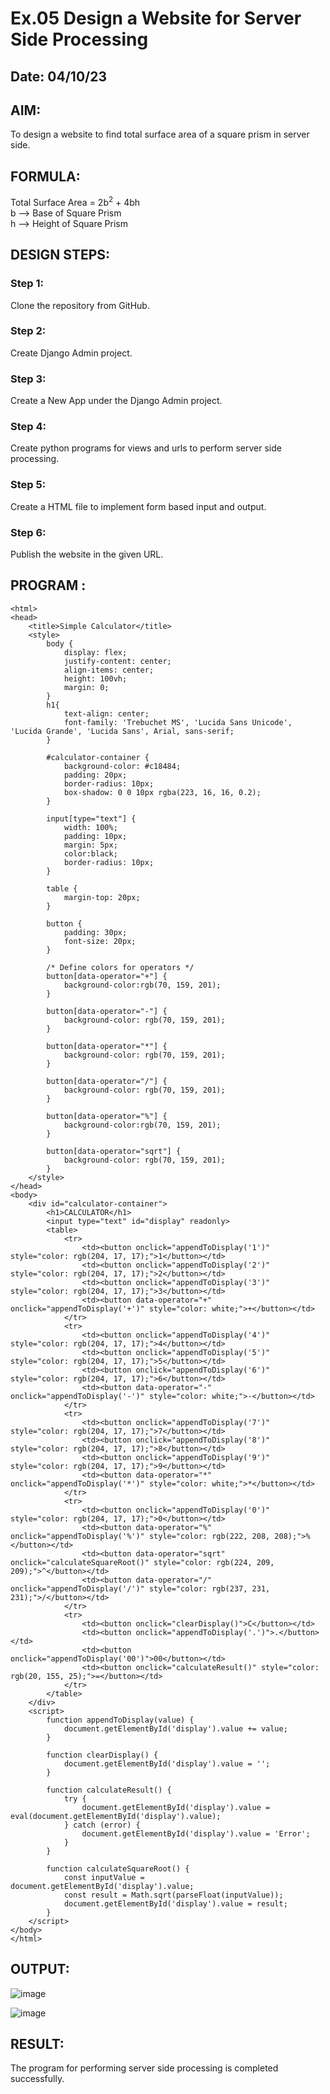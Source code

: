 # Ex.05 Design a Website for Server Side Processing
## Date: 04/10/23

## AIM:
To design a website to find total surface area of a square prism in server side.

## FORMULA:
Total Surface Area = 2b<sup>2</sup> + 4bh
<br>b --> Base of Square Prism
<br>h --> Height of Square Prism

## DESIGN STEPS:

### Step 1:
Clone the repository from GitHub.

### Step 2:
Create Django Admin project.

### Step 3:
Create a New App under the Django Admin project.

### Step 4:
Create python programs for views and urls to perform server side processing.

### Step 5:
Create a HTML file to implement form based input and output.

### Step 6:
Publish the website in the given URL.

## PROGRAM :
```
<html>
<head>
    <title>Simple Calculator</title>
    <style>
        body {
            display: flex;
            justify-content: center;
            align-items: center;
            height: 100vh;
            margin: 0;
        }
        h1{
            text-align: center;
            font-family: 'Trebuchet MS', 'Lucida Sans Unicode', 'Lucida Grande', 'Lucida Sans', Arial, sans-serif;
        }

        #calculator-container {
            background-color: #c18484;
            padding: 20px;
            border-radius: 10px;
            box-shadow: 0 0 10px rgba(223, 16, 16, 0.2);
        }

        input[type="text"] {
            width: 100%;
            padding: 10px;
            margin: 5px;
            color:black; 
            border-radius: 10px;
        }

        table {
            margin-top: 20px;
        }

        button {
            padding: 30px;
            font-size: 20px;
        }

        /* Define colors for operators */
        button[data-operator="+"] {
            background-color:rgb(70, 159, 201);
        }

        button[data-operator="-"] {
            background-color: rgb(70, 159, 201);
        }

        button[data-operator="*"] {
            background-color: rgb(70, 159, 201);
        }

        button[data-operator="/"] {
            background-color: rgb(70, 159, 201);
        }

        button[data-operator="%"] {
            background-color:rgb(70, 159, 201);
        }

        button[data-operator="sqrt"] {
            background-color: rgb(70, 159, 201);
        }
    </style>
</head>
<body>
    <div id="calculator-container">
        <h1>CALCULATOR</h1>
        <input type="text" id="display" readonly>
        <table>
            <tr>
                <td><button onclick="appendToDisplay('1')" style="color: rgb(204, 17, 17);">1</button></td>
                <td><button onclick="appendToDisplay('2')" style="color: rgb(204, 17, 17);">2</button></td>
                <td><button onclick="appendToDisplay('3')" style="color: rgb(204, 17, 17);">3</button></td>
                <td><button data-operator="+" onclick="appendToDisplay('+')" style="color: white;">+</button></td>
            </tr>
            <tr>
                <td><button onclick="appendToDisplay('4')" style="color: rgb(204, 17, 17);">4</button></td>
                <td><button onclick="appendToDisplay('5')" style="color: rgb(204, 17, 17);">5</button></td>
                <td><button onclick="appendToDisplay('6')" style="color: rgb(204, 17, 17);">6</button></td>
                <td><button data-operator="-" onclick="appendToDisplay('-')" style="color: white;">-</button></td>
            </tr>
            <tr>
                <td><button onclick="appendToDisplay('7')" style="color: rgb(204, 17, 17);">7</button></td>
                <td><button onclick="appendToDisplay('8')" style="color: rgb(204, 17, 17);">8</button></td>
                <td><button onclick="appendToDisplay('9')" style="color: rgb(204, 17, 17);">9</button></td>
                <td><button data-operator="*" onclick="appendToDisplay('*')" style="color: white;">*</button></td>
            </tr>
            <tr>
                <td><button onclick="appendToDisplay('0')" style="color: rgb(204, 17, 17);">0</button></td>
                <td><button data-operator="%" onclick="appendToDisplay('%')" style="color: rgb(222, 208, 208);">%</button></td>
                <td><button data-operator="sqrt" onclick="calculateSquareRoot()" style="color: rgb(224, 209, 209);">^</button></td>
                <td><button data-operator="/" onclick="appendToDisplay('/')" style="color: rgb(237, 231, 231);">/</button></td>
            </tr>
            <tr>
                <td><button onclick="clearDisplay()">C</button></td>
                <td><button onclick="appendToDisplay('.')">.</button></td>
                <td><button onclick="appendToDisplay('00')">00</button></td>
                <td><button onclick="calculateResult()" style="color: rgb(20, 155, 25);">=</button></td>
            </tr>
        </table>
    </div>
    <script>
        function appendToDisplay(value) {
            document.getElementById('display').value += value;
        }

        function clearDisplay() {
            document.getElementById('display').value = '';
        }

        function calculateResult() {
            try {
                document.getElementById('display').value = eval(document.getElementById('display').value);
            } catch (error) {
                document.getElementById('display').value = 'Error';
            }
        }

        function calculateSquareRoot() {
            const inputValue = document.getElementById('display').value;
            const result = Math.sqrt(parseFloat(inputValue));
            document.getElementById('display').value = result;
        }
    </script>
</body>
</html>
```
## OUTPUT:
 ![image](https://github.com/Srinixx/MathServer/assets/132982592/05ca52fc-7e61-4b3b-9f9c-ae7b196c1ed5)

 ![image](https://github.com/Srinixx/MathServer/assets/132982592/b6df6d1a-89d7-4582-9962-d680151fb090)




## RESULT:
The program for performing server side processing is completed successfully.
